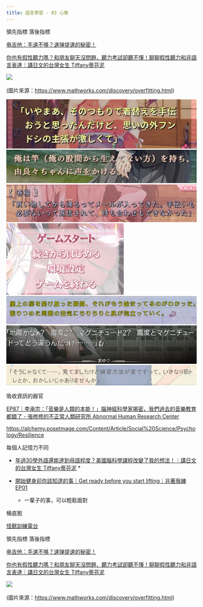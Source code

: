 ```yaml
---
title: 語言學習 - 03 心態
---
```



<div class="slide">

</div>


領先指標 落後指標

[电吉他：手速不够？速弹提速的秘密！](https://www.youtube.com/watch?v=nE7ydXA63pA)

[你也有假性聽力嗎？和朋友聊天沒問題，聽力考試卻聽不懂！聊聊假性聽力和非語言表達｜講日文的台灣女生 Tiffany蒂芬泥](https://www.youtube.com/watch?v=yiv-SWPYQok)


<img src="https://www.mathworks.com/discovery/overfitting/_jcr_content/mainParsys/image.adapt.full.medium.svg/1686825007300.svg" style="background-color: white;">

(圖片來源：https://www.mathworks.com/discovery/overfitting.html)




<img src="./font1.webp"><img src="./font2.webp"><img src="./font3.webp"><img src="./font4.webp"><img src="./font5.webp"><img src="./font6.webp"><img src="./font7.webp">




<div class="slide">

</div>


<div class="slide">

</div>


<div class="slide">

吸收資訊的器官


[EP87｜李承宗：「音樂是人類的本能！」腦神經科學家揭密，我們過去的音樂教育都錯了 - 張修修的不正常人類研究所 Abnormal Human Research Center](https://www.youtube.com/watch?v=fyKju1yIxnk)


https://alchemy.posetmage.com/Content/Article/Social%20Science/Psychology/Resilience

每個人記憶力不同


* [年過30學外語還能達到母語程度？美國腦科學課程改變了我的想法！｜講日文的台灣女生 Tiffany蒂芬泥](https://www.youtube.com/watch?v=M0lw4AeFqc0)
  * 


* [開始健身前你該知道的事｜Get ready before you start lifting｜兆著我練 EP01](https://www.youtube.com/watch?v=6aPiiplJd5k)
  * 一輩子的事，可以輕鬆面對


桶底脫


[怪獸訓練電台](https://www.youtube.com/@monstertraining)





領先指標 落後指標

[电吉他：手速不够？速弹提速的秘密！](https://www.youtube.com/watch?v=nE7ydXA63pA)

[你也有假性聽力嗎？和朋友聊天沒問題，聽力考試卻聽不懂！聊聊假性聽力和非語言表達｜講日文的台灣女生 Tiffany蒂芬泥](https://www.youtube.com/watch?v=yiv-SWPYQok)


<img src="https://www.mathworks.com/discovery/overfitting/_jcr_content/mainParsys/image.adapt.full.medium.svg/1686825007300.svg" style="background-color: white;">

(圖片來源：https://www.mathworks.com/discovery/overfitting.html)


</div>
